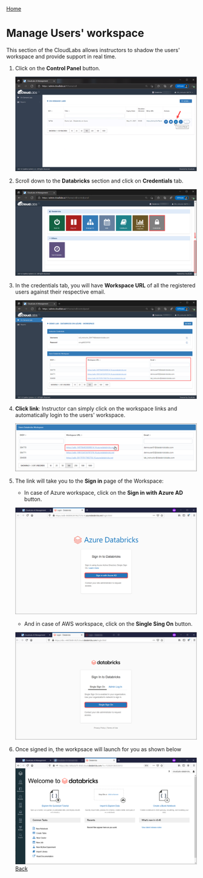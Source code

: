 [Home](./../README.md)

# Manage Users' workspace

This section of the CloudLabs allows instructors to shadow the users' workspace and provide support in real time.

1. Click on the **Control Panel** button.

   ![](media/image21.png) 

2. Scroll down to the **Databricks** section and click on **Credentials** tab.

   ![](media/image22.png) 

3. In the credentials tab, you will have **Workspace URL** of all the registered users against their respective email.

   ![](media/image23.png)
   
4. **Click link**: Instructor can simply click on the workspace links and automatically login to the users' workspace.

   ![](media/image24.png)
   
5. The link will take you to the **Sign in** page of the Workspace: 

   * In case of Azure workspace, click on the **Sign in with Azure AD** button.
   
    ![](media/image30.png)
    
   * And in case of AWS workspace, click on the **Single Sing On** button.

    ![](media/image31.png)

6. Once signed in, the workpsace will launch for you as shown below
   
   ![](media/image32.png)
[Back](./Add-Myself-Dedicated-Workspace-for-Instructors-readme.md)&nbsp;&nbsp;&nbsp;&nbsp;&nbsp;&nbsp;&nbsp;&nbsp;&nbsp;&nbsp;&nbsp;&nbsp;&nbsp;&nbsp;&nbsp;&nbsp;&nbsp;&nbsp;&nbsp;&nbsp;&nbsp;&nbsp;&nbsp;&nbsp;&nbsp;&nbsp;&nbsp;&nbsp;&nbsp;&nbsp;&nbsp;&nbsp;&nbsp;&nbsp;&nbsp;&nbsp;&nbsp;&nbsp;&nbsp;&nbsp;&nbsp;&nbsp;&nbsp;&nbsp;&nbsp;&nbsp;&nbsp;&nbsp;&nbsp;&nbsp;&nbsp;&nbsp;&nbsp;&nbsp;&nbsp;&nbsp;&nbsp;&nbsp;&nbsp;&nbsp;&nbsp;&nbsp;&nbsp;&nbsp;&nbsp;&nbsp;&nbsp;&nbsp;&nbsp;&nbsp;&nbsp;&nbsp;&nbsp;&nbsp;&nbsp;&nbsp;&nbsp;&nbsp;&nbsp;&nbsp;&nbsp;&nbsp;&nbsp;&nbsp;&nbsp;&nbsp;&nbsp;&nbsp;&nbsp;&nbsp;&nbsp;&nbsp;&nbsp;&nbsp;&nbsp;&nbsp;&nbsp;&nbsp;&nbsp;&nbsp;&nbsp;&nbsp;&nbsp;&nbsp;&nbsp;&nbsp;&nbsp;&nbsp;&nbsp;&nbsp;&nbsp;&nbsp;&nbsp;&nbsp;&nbsp;&nbsp;&nbsp;&nbsp;&nbsp;&nbsp;&nbsp;&nbsp;&nbsp;&nbsp;&nbsp;&nbsp;&nbsp;&nbsp;&nbsp;&nbsp;&nbsp;&nbsp;&nbsp;&nbsp;
